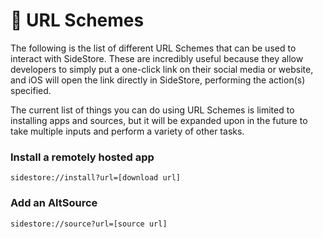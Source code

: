 # 🔗 URL Schemes

The following is the list of different URL Schemes that can be used to interact with SideStore. These are incredibly useful because they allow developers to simply put a one-click link on their social media or website, and iOS will open the link directly in SideStore, performing the action(s) specified.

The current list of things you can do using URL Schemes is limited to installing apps and sources, but it will be expanded upon in the future to take multiple inputs and perform a variety of other tasks.

### Install a remotely hosted app

```
sidestore://install?url=[download url]
```

### Add an AltSource

```
sidestore://source?url=[source url]
```
